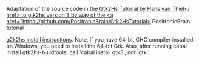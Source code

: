 Adaptation of the source code in the 
<a href="http://muitovar.com/gtk2hs/index.html">
Gtk2Hs Tutorial by Hans van Thiel</ href>
to gtk2hs version 3 by way of the 
<a href="https://github.com/PositronicBrain/Gtk2HsTutorial>
PositronicBrain tutorial</a>

<a href="https://www.haskell.org/haskellwiki/Gtk2Hs/Installation">g2k2hs 
install instructions</a>.  Note, if you have 64-bit GHC compiler installed
on Windows, you need to install the 64-bit Gtk. Also, after running
cabal install gtk2hs-buildtools, call 'cabal install gtk3', not 'gtk'.
